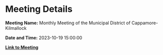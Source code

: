 # Meeting Details

**Meeting Name:** Monthly Meeting of the Municipal District of Cappamore-Kilmallock

**Date and Time:** 2023-10-19 15:00:00

**[Link to Meeting](https://www.limerick.ie/council/whats-on/monthly-meeting-of-the-municipal-district-of-cappamore-kilmallock-7)**
